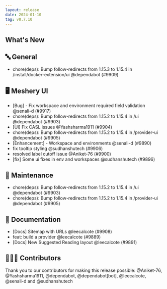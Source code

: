 ```yaml
---
layout: release
date: 2024-01-10
tag: v0.7.10
---
```


## What's New
## 🔤 General
- chore(deps): Bump follow-redirects from 1.15.3 to 1.15.4 in /install/docker-extension/ui @dependabot (#9909)

## 🖥 Meshery UI

- [Bug] - Fix workspace and environment required field validation @senali-d (#9917)
- chore(deps): Bump follow-redirects from 1.15.2 to 1.15.4 in /ui @dependabot (#9903)
- [UI] Fix CASL issues @Yashsharma1911 (#9904)
- chore(deps): Bump follow-redirects from 1.15.2 to 1.15.4 in /provider-ui @dependabot (#9905)
- [Enhancement] - Workspace and environments @senali-d (#9890)
- fix tooltip styling @sudhanshutech (#9906)
- resolved label cutoff issue @Aniket-76 (#9900)
- [fix] Some ui fixes in env and workspaces @sudhanshutech (#9896)

## 🧰 Maintenance

- chore(deps): Bump follow-redirects from 1.15.2 to 1.15.4 in /ui @dependabot (#9903)
- chore(deps): Bump follow-redirects from 1.15.2 to 1.15.4 in /provider-ui @dependabot (#9905)

## 📖 Documentation

- [Docs] Sitemap with URLs @leecalcote (#9908)
- feat: build a provider @leecalcote (#9889)
- [Docs] New Suggested Reading layout @leecalcote (#9891)

## 👨🏽‍💻 Contributors

Thank you to our contributors for making this release possible:
@Aniket-76, @Yashsharma1911, @dependabot, @dependabot[bot], @leecalcote, @senali-d and @sudhanshutech
